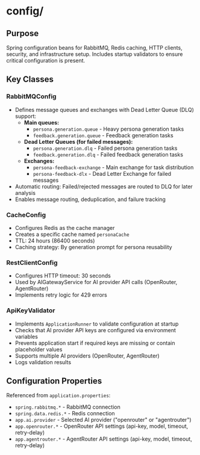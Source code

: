 # config/

## Purpose
Spring configuration beans for RabbitMQ, Redis caching, HTTP clients, security, and infrastructure setup.
Includes startup validators to ensure critical configuration is present.

## Key Classes

### RabbitMQConfig
- Defines message queues and exchanges with Dead Letter Queue (DLQ) support:
  - **Main queues:**
    - `persona.generation.queue` - Heavy persona generation tasks
    - `feedback.generation.queue` - Feedback generation tasks
  - **Dead Letter Queues (for failed messages):**
    - `persona.generation.dlq` - Failed persona generation tasks
    - `feedback.generation.dlq` - Failed feedback generation tasks
  - **Exchanges:**
    - `persona-feedback-exchange` - Main exchange for task distribution
    - `persona-feedback-dlx` - Dead Letter Exchange for failed messages
- Automatic routing: Failed/rejected messages are routed to DLQ for later analysis
- Enables message routing, deduplication, and failure tracking

### CacheConfig
- Configures Redis as the cache manager
- Creates a specific cache named `personaCache`
- TTL: 24 hours (86400 seconds)
- Caching strategy: By generation prompt for persona reusability

### RestClientConfig
- Configures HTTP timeout: 30 seconds
- Used by AIGatewayService for AI provider API calls (OpenRouter, AgentRouter)
- Implements retry logic for 429 errors

### ApiKeyValidator
- Implements `ApplicationRunner` to validate configuration at startup
- Checks that AI provider API keys are configured via environment variables
- Prevents application start if required keys are missing or contain placeholder values
- Supports multiple AI providers (OpenRouter, AgentRouter)
- Logs validation results

## Configuration Properties
Referenced from `application.properties`:
- `spring.rabbitmq.*` - RabbitMQ connection
- `spring.data.redis.*` - Redis connection
- `app.ai.provider` - Selected AI provider ("openrouter" or "agentrouter")
- `app.openrouter.*` - OpenRouter API settings (api-key, model, timeout, retry-delay)
- `app.agentrouter.*` - AgentRouter API settings (api-key, model, timeout, retry-delay)
